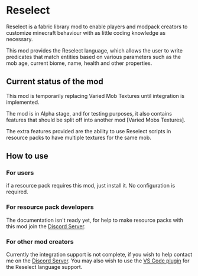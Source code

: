 # Reselect

Reselect is a fabric library mod to enable players and modpack creators
to customize minecraft behaviour with as little coding knowledge as
necessary.

This mod provides the Reselect language, which allows the user to write
predicates that match entities based on various parameters such as the mob age,
current biome, name, health and other properties.

## Current status of the mod

This mod is temporarily replacing Varied Mob Textures until integration is
implemented.

The mod is in Alpha stage, and for testing purposes, it also contains features
that should be split off into another mod [Varied Mobs Textures].

The extra features provided are the ability to use Reselect scripts in resource
packs to have multiple textures for the same mob.

## How to use

### For users
if a resource pack requires this mod, just install it.
No configuration is required.

### For resource pack developers
The documentation isn't ready yet,
for help to make resource packs with this mod join the [Discord Server].

### For other mod creators
Currently the integration support is not complete,
if you wish to help contact me on the [Discord Server].
You may also wish to use the [VS Code plugin] for the Reselect language support.

[Varied Mob Textures]: https://github.com/Digifox03/variedMobs
[Discord Server]: https://discord.gg/pZZ5ubrwQK
[VS Code plugin]: https://marketplace.visualstudio.com/items?itemName=digifox03.reselect-lang

